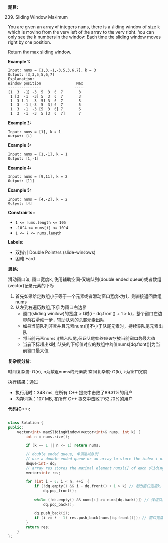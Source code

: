 **题目:**

239. Sliding Window Maximum

You are given an array of integers nums, there is a sliding window of size k which is moving from the very left of the array to the very right. You can only see the k numbers in the window. Each time the sliding window moves right by one position.

Return the max sliding window.

**Example 1:**
```
Input: nums = [1,3,-1,-3,5,3,6,7], k = 3
Output: [3,3,5,5,6,7]
Explanation: 
Window position                Max
---------------               -----
[1  3  -1] -3  5  3  6  7       3
 1 [3  -1  -3] 5  3  6  7       3
 1  3 [-1  -3  5] 3  6  7       5
 1  3  -1 [-3  5  3] 6  7       5
 1  3  -1  -3 [5  3  6] 7       6
 1  3  -1  -3  5 [3  6  7]      7
```

**Example 2:**
```
Input: nums = [1], k = 1
Output: [1]
```

**Example 3:**
```
Input: nums = [1,-1], k = 1
Output: [1,-1]
```

**Example 4:**
```
Input: nums = [9,11], k = 2
Output: [11]
```

**Example 5:**
```
Input: nums = [4,-2], k = 2
Output: [4]
```

**Constraints:**:
- `1 <= nums.length <= 105`
- `-10^4 <= nums[i] <= 10^4`
- `1 <= k <= nums.length`

**Labels:**
- 双指针 Double Pointers (slide-windows)
- 困难 Hard

**思路:**

滑动窗口法, 窗口宽度k, 使用辅助空间-双端队列(double ended queue)或者数组(vector)记录元素的下标
1. 首先如果给定数组小于等于一个元素或者滑动窗口宽度k为1，则直接返回数组nums
2. 从左到右遍历数组,下标i为窗口右边界
    - 窗口(sliding window)的宽度 > k时(i - dq.front() + 1 > k)，整个窗口左边界向右滑动一步，辅助队列的头部元素出队
    - 如果当前队列非空并且元素nums[i]不小于队尾元素时，持续将队尾元素出队
    - 将当前元素nums[i]插入队尾,保证队尾始终应该存放当前窗口的最大值
    - 当前下标超出k时, 队头的下标值对应的数组中的值nums[dq.front()]为当前窗口最大值

**复杂度分析:**

时间复杂度: O(n), n为数组nums的元素数
空间复杂度: O(k), k为窗口宽度

执行结果：通过
- 执行用时：348 ms, 在所有 C++ 提交中击败了89.81%的用户
- 内存消耗：107 MB, 在所有 C++ 提交中击败了62.70%的用户

**代码(C++):**
```C++

class Solution {
public:
    vector<int> maxSlidingWindow(vector<int>& nums, int k) {
        int n = nums.size();

        if (k == 1 || n <= 1) return nums;

        // double ended queue, 单调递减队列
        // use a double-ended queue or an array to store the index i of maximum element of each sliding window
        deque<int> dq;
        // array res stores the maximal element nums[i] of each sliding windows
        vector<int> res;

        for (int i = 0; i < n; ++i) {
            if (!dq.empty() && i - dq.front() + 1 > k) // 超出窗口宽度k，则收缩左边界
                dq.pop_front();
            
            while (!dq.empty() && nums[i] >= nums[dq.back()]) // 保证队尾始终保持当前窗口最大值的下标
                dq.pop_back();

            dq.push_back(i);
            if (i >= k - 1) res.push_back(nums[dq.front()]); // 窗口宽度达到k时, 此时的队头为当前窗口最大值下标
        }
        return res;
    }
};
```